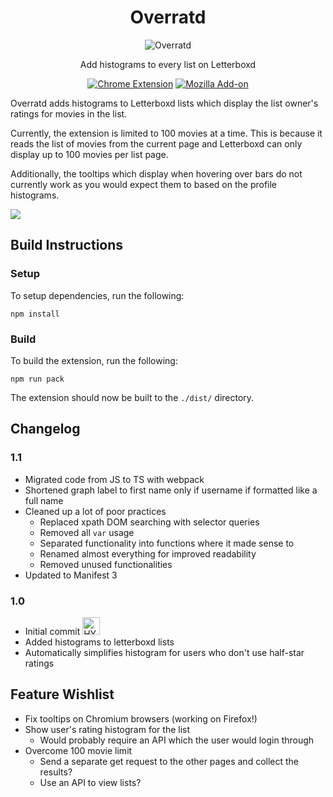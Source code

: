 <center>

  # Overratd

  ![Overratd](https://github.com/garretlowe/overratd/blob/main/src/images/overratd128.png?raw=true)

  Add histograms to every list on Letterboxd

  [![Chrome Extension](https://img.shields.io/chrome-web-store/users/lllkjhpcabokchmdinbmhgmnnkgoehhf?logo=chromewebstore)](https://chromewebstore.google.com/detail/overratd/lllkjhpcabokchmdinbmhgmnnkgoehhf)
  [![Mozilla Add-on](https://img.shields.io/amo/users/overratd?logo=firefoxbrowser)](https://addons.mozilla.org/firefox/addon/overratd/)

</center>


Overratd adds histograms to Letterboxd lists which display the list owner's ratings for movies in the list.

Currently, the extension is limited to 100 movies at a time. This is because it reads the list of movies from the current page and Letterboxd can only display up to 100 movies per list page.

Additionally, the tooltips which display when hovering over bars do not currently work as you would expect them to based on the profile histograms.

<img src="https://github.com/garretlowe/overratd/blob/main/resources/sample1.png?raw=true">

## Build Instructions

### Setup

To setup dependencies, run the following:

```
npm install
```

### Build

To build the extension, run the following:

```
npm run pack
```

The extension should now be built to the `./dist/` directory.

## Changelog

### 1.1

* Migrated code from JS to TS with webpack
* Shortened graph label to first name only if username if formatted like a full name
* Cleaned up a lot of poor practices
  * Replaced xpath DOM searching with selector queries
  * Removed all `var` usage
  * Separated functionality into functions where it made sense to
  * Renamed almost everything for improved readability
  * Removed unused functionalities
* Updated to Manifest 3

### 1.0

* Initial commit <img width="28" alt="HYPERS" src="https://cdn.betterttv.net/emote/5980af4e3a1ac5330e89dc76/1x">
* Added histograms to letterboxd lists
* Automatically simplifies histogram for users who don't use half-star ratings

## Feature Wishlist

* Fix tooltips on Chromium browsers (working on Firefox!)
* Show user's rating histogram for the list
  * Would probably require an API which the user would login through
* Overcome 100 movie limit
  * Send a separate get request to the other pages and collect the results?
  * Use an API to view lists?
